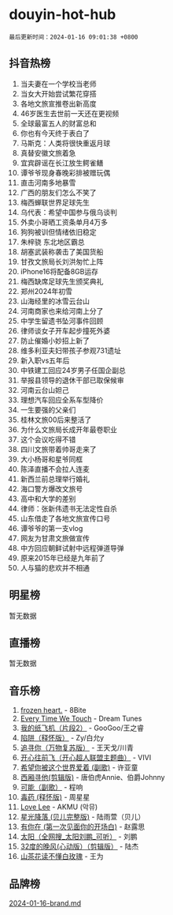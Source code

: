 # douyin-hot-hub

`最后更新时间：2024-01-16 09:01:38 +0800`

## 抖音热榜

1. 当夫妻在一个学校当老师
1. 当女大开始尝试繁花穿搭
1. 各地文旅宣推卷出新高度
1. 46岁医生去世前一天还在更视频
1. 全球最富五人的财富总和
1. 你也有今天终于表白了
1. 马斯克：人类将很快重返月球
1. 真替安徽文旅着急
1. 宜宾辟谣在长江放生鳄雀鳝
1. 谭爷爷现身春晚彩排被赠玩偶
1. 直击河南多地暴雪
1. 广西的朋友们怎么不笑了
1. 梅西蝉联世界足球先生
1. 乌代表：希望中国参与俄乌谈判
1. 外卖小哥晒工资条单月4万多
1. 狗狗被训但情绪依旧稳定
1. 朱梓骁 东北地区霸总
1. 胡塞武装称袭击了美国货船
1. 甘孜文旅局长刘洪匆忙上阵
1. iPhone16将配备8GB运存
1. 梅西缺席足球先生颁奖典礼
1. 郑州2024年初雪
1. 山海经里的冰雪云台山
1. 河南商家也来给河南上分了
1. 中学生留遗书坠河事件回顾
1. 律师谈女子开车起步撞死外婆
1. 防止催婚小妙招上新了
1. 维多利亚夫妇带孩子参观731遗址
1. 新入职vs五年后
1. 中铁建工回应24岁男子任国企副总
1. 举报县领导的退休干部已取保候审
1. 河南云台山妲己
1. 理想汽车回应全系车型降价
1. 一生要强的父亲们
1. 桂林文旅00后来整活了
1. 为什么文旅局长成开年最卷职业
1. 这个会议吃得不错
1. 四川文旅带着帅哥走来了
1. 大小杨哥和星爷同框
1. 陈泽直播不会拉人连麦
1. 新西兰前总理举行婚礼
1. 海口警方爆改文旅号
1. 高中和大学的差别
1. 律师：张新伟遗书无法定性自杀
1. 山东借走了各地文旅宣传口号
1. 谭爷爷的第一支vlog
1. 网友为甘肃文旅做宣传
1. 中方回应朝鲜试射中远程弹道导弹
1. 原来2015年已经是九年前了
1. 人与猫的悲欢并不相通

## 明星榜

暂无数据

## 直播榜

暂无数据

## 音乐榜

1. [frozen heart.](https://sf86-cdn-tos.douyinstatic.com/obj/tos-cn-ve-2774/oIIWJfyjIACZA9zQMtnJ6hQQhFC4vhCupoRBsO) - 8Bite
1. [Every Time We Touch](https://sf6-cdn-tos.douyinstatic.com/obj/tos-cn-ve-2774/ogN6lUKQeBBfEVhIOMikG1CcJjugxk1tztZyhP) - Dream Tunes
1. [我的纸飞机（片段2）](https://sf6-cdn-tos.douyinstatic.com/obj/tos-cn-ve-2774/oM2ZrKcg2CD5AeRB2gkeXOFB1IxAGJdZPazYHf) - GooGoo/王之睿
1. [陷阱（释怀版）](https://sf6-cdn-tos.douyinstatic.com/obj/tos-cn-ve-2774/oE8C21LeZrzKLDFfQYgMzx4GAIHageG5IzayY7) - Zy/白允y
1. [追寻你（万物复苏版）](https://sf86-cdn-tos.douyinstatic.com/obj/tos-cn-ve-2774/oYeAZJsbjIDit9APmBg8u6uDUQnHmoCf3gbo74) - 王天戈/川青
1. [开心往前飞（开心超人联盟主题曲）](https://sf86-cdn-tos.douyinstatic.com/obj/tos-cn-ve-2774/9d8fb7c82cf1421fb93a9fe925275e0a) - VIVI
1. [希望你被这个世界爱着 (副歌)](https://sf86-cdn-tos.douyinstatic.com/obj/tos-cn-ve-2774/oUHCmWQfZlE3QQBKBeD8rCFLpJzPgCpImhsxMt) - 许亚童
1. [西厢寻他(剪辑版)](https://sf86-cdn-tos.douyinstatic.com/obj/tos-cn-ve-2774/oUsAVfAQKlRNxEv5qxvIB8o5qmIWUcXbzJKJhw) - 唐伯虎Annie、伯爵Johnny
1. [可能（副歌）](https://sf86-cdn-tos.douyinstatic.com/obj/tos-cn-ve-2774/cde1731888894259b333569393c2fb51) - 程响
1. [毒药 (释怀版)](https://sf86-cdn-tos.douyinstatic.com/obj/tos-cn-ve-2774/oYILMEAzspdZBIzy4frJNB8ZHPHWAhiwowd4Ad) - 周星星
1. [Love Lee](https://sf86-cdn-tos.douyinstatic.com/obj/tos-cn-ve-2774/o05GbkJGbCBTdDnMtB0fwOYgkeZp23vrWQDQBS) - AKMU (악뮤)
1. [星光降落 (贝儿完整版)](https://sf6-cdn-tos.douyinstatic.com/obj/tos-cn-ve-2774/okwB9hAwyAtsFFkFBzAX1hOOfQuIoMNs0W2Mwr) - 陆雨萱（贝儿）
1. [有你在 (第一次见面你的开场白)](https://sf86-cdn-tos.douyinstatic.com/obj/tos-cn-ve-2774/oAthrQ3ClJBfI57uBoFEgNDYtNCZ0TSYQQfxQ0) - 赵露思
1. [太阳（全网搜_太阳刘鹏_可听）](https://sf86-cdn-tos.douyinstatic.com/obj/tos-cn-ve-2774/ogWbyIQnlBFImVbeDocRdCIYtBHlbJXgfZMvgz) - 刘鹏
1. [32度的晚风(心动版）（剪辑版）](https://sf6-cdn-tos.douyinstatic.com/obj/tos-cn-ve-2774/owNyabsyWdzUulxhoJfK8IBXgp0UMQAHpvGh2B) - 陆杰
1. [山茶花读不懂白玫瑰](https://sf86-cdn-tos.douyinstatic.com/obj/tos-cn-ve-2774/osfn8B7DktrRHEPJgPCfDbw7QDQEkwC16BxZg9) - 王为

## 品牌榜

[2024-01-16-brand.md](2024-01-16-brand.md)
